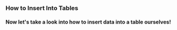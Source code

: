 ### How to Insert Into Tables
#### Now let's take a look into how to insert data into a table ourselves!
